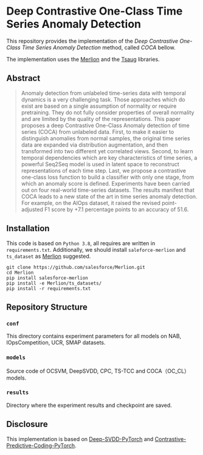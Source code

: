 # Deep Contrastive One-Class Time Series Anomaly Detection
This repository provides the implementation of the _Deep Contrastive One-Class Time Series Anomaly Detection_ method, called _COCA_ bellow. 

The implementation uses the [Merlion](https://opensource.salesforce.com/Merlion/v1.1.0/tutorials.html) and the [Tsaug](https://tsaug.readthedocs.io/en/stable/notebook/Examples%20of%20augmenters.html) libraries.

## Abstract
> Anomaly detection from unlabeled time-series data with temporal dynamics is a very challenging task. Those approaches which do exist are based on a single assumption of normality or require pretraining. They do not fully consider properties of overall normality and are limited by the quality of the representations. This paper proposes a deep Contrastive One-Class Anomaly detection of time series (COCA) from unlabeled data.
> First, to make it easier to distinguish anomalies from normal samples, the original time series data are expanded via distribution augmentation, and then transformed into two different yet correlated views.
> Second, to learn temporal dependencies which are key characteristics of time series, a powerful Seq2Seq model is used in latent space to reconstruct representations of each time step. Last, we propose a contrastive one-class loss function to build a classifier with only one stage, from which an anomaly score is defined.
> Experiments have been carried out on four real-world time-series datasets. The results manifest that COCA leads to a new state of the art in time series anomaly detection. For example, on the AIOps dataset, it raised the revised point-adjusted F1 score by +7.1 percentage points to an accuracy of 51.6.

## Installation
This code is based on `Python 3.8`, all requires are written in `requirements.txt`. Additionally, we should install `saleforce-merlion` and `ts_dataset` as [Merlion](https://github.com/salesforce/Merlion) suggested.

```
git clone https://github.com/salesforce/Merlion.git
cd Merlion
pip install salesforce-merlion
pip install -e Merlion/ts_datasets/
pip install -r requirements.txt
```

## Repository Structure

### `conf`
This directory contains experiment parameters for all models on NAB, IOpsCompetition, UCR, SMAP datasets.

### `models`
Source code of OCSVM, DeepSVDD, CPC, TS-TCC and COCA（OC_CL） models.

### `results`
Directory where the experiment results and checkpoint are saved.

## Disclosure
This implementation is based on [Deep-SVDD-PyTorch](https://github.com/lukasruff/Deep-SVDD-PyTorch) and [Contrastive-Predictive-Coding-PyTorch](https://github.com/jefflai108/Contrastive-Predictive-Coding-PyTorch).
